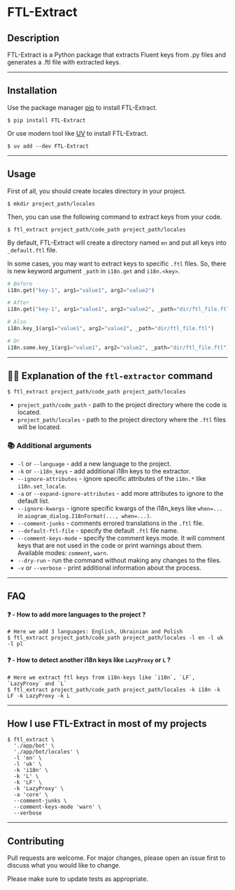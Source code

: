 # FTL-Extract

## Description

FTL-Extract is a Python package that extracts Fluent keys from .py files and generates a .ftl file with extracted keys.

***

## Installation

Use the package manager [pip](https://pip.pypa.io/en/stable) to install FTL-Extract.

```shell
$ pip install FTL-Extract
```

Or use modern tool like [UV](https://docs.astral.sh/uv/) to install FTL-Extract.

```shell
$ uv add --dev FTL-Extract
```

***

## Usage

First of all, you should create locales directory in your project.

```shell
$ mkdir project_path/locales
```

Then, you can use the following command to extract keys from your code.

```shell
$ ftl_extract project_path/code_path project_path/locales
```

By default, FTL-Extract will create a directory named `en` and put all keys into `_default.ftl` file.

In some cases, you may want to extract keys to specific `.ftl` files.
So, there is new keyword argument `_path` in `i18n.get` and `i18n.<key>`.

```python
# Before
i18n.get("key-1", arg1="value1", arg2="value2")

# After
i18n.get("key-1", arg1="value1", arg2="value2", _path="dir/ftl_file.ftl")

# Also
i18n.key_1(arg1="value1", arg2="value2", _path="dir/ftl_file.ftl")

# Or
i18n.some.key_1(arg1="value1", arg2="value2", _path="dir/ftl_file.ftl")
```

***

## 💁‍♂️ Explanation of the `ftl-extractor` command

```shell
$ ftl_extract project_path/code_path project_path/locales
```

- `project_path/code_path` - path to the project directory where the code is located.
- `project_path/locales` - path to the project directory where the `.ftl` files will be located.

### 📚 Additional arguments

- `-l` or `--language` - add a new language to the project.
- `-k` or `--i18n_keys` - add additional i18n keys to the extractor.
- `--ignore-attributes` - ignore specific attributes of the `i18n.*` like `i18n.set_locale`.
- `-a` or `--expand-ignore-attributes` - add more attributes to ignore to the default list.
- `--ignore-kwargs` - ignore specific kwargs of the i18n_keys like `when=...` in
  `aiogram_dialog.I18nFormat(..., when=...)`.
- `--comment-junks` - comments errored translations in the `.ftl` file.
- `--default-ftl-file` - specify the default `.ftl` file name.
- `--comment-keys-mode` - specify the comment keys mode. It will comment keys that are not used in the code or print
  warnings about them. Available modes: `comment`, `warn`.
- `--dry-run` - run the command without making any changes to the files.
- `-v` or `--verbose` - print additional information about the process.

***

## FAQ

#### ❓ - How to add more languages to the project ?

```shell
# Here we add 3 languages: English, Ukrainian and Polish
$ ftl_extract project_path/code_path project_path/locales -l en -l uk -l pl
```

#### ❓ - How to detect another i18n keys like `LazyProxy` or `L` ?

```shell
# Here we extract ftl keys from i18n-keys like `i18n`, `LF`, `LazyProxy` and `L`
$ ftl_extract project_path/code_path project_path/locales -k i18n -k LF -k LazyProxy -k L
```

***

## How I use FTL-Extract in most of my projects

```shell
$ ftl_extract \
  './app/bot' \
  './app/bot/locales' \
  -l 'en' \
  -l 'uk' \
  -k 'i18n' \
  -k 'L' \
  -k 'LF' \
  -k 'LazyProxy' \
  -a 'core' \
  --comment-junks \
  --comment-keys-mode 'warn' \
  --verbose
```

***

## Contributing

Pull requests are welcome. For major changes, please open an issue first
to discuss what you would like to change.

Please make sure to update tests as appropriate.
